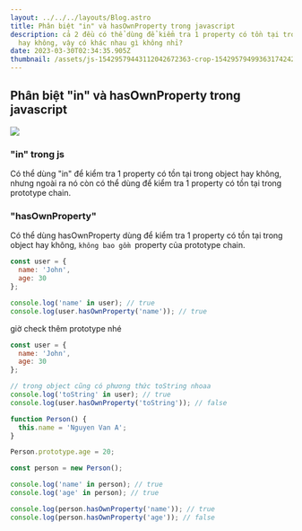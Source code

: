 ```yaml
---
layout: ../../../layouts/Blog.astro
title: Phân biệt "in" và hasOwnProperty trong javascript
description: cả 2 đều có thể dùng để kiểm tra 1 property có tồn tại trong object
  hay không, vậy có khác nhau gì không nhỉ?
date: 2023-03-30T02:34:35.905Z
thumbnail: /assets/js-15429579443112042672363-crop-1542957949936317424252.webp
---
```

## Phân biệt "in" và hasOwnProperty trong javascript

![](/assets/js-15429579443112042672363-crop-1542957949936317424252.webp)

### "in" trong js

Có thể dùng "in" để kiểm tra 1 property có tồn tại trong object hay không, nhưng ngoài ra nó còn có thể dùng để kiểm tra 1 property có tồn tại trong prototype chain.

### "hasOwnProperty"

Có thể dùng hasOwnProperty dùng để kiểm tra 1 property có tồn tại trong object hay không, `không bao gồm `property của prototype chain.

```javascript
const user = {
  name: 'John',
  age: 30
};

console.log('name' in user); // true
console.log(user.hasOwnProperty('name')); // true
```

giờ check thêm prototype nhé

```javascript
const user = {
  name: 'John',
  age: 30
};

// trong object cũng có phương thức toString nhoaa
console.log('toString' in user); // true
console.log(user.hasOwnProperty('toString')); // false
```

```javascript
function Person() {
  this.name = 'Nguyen Van A';
}

Person.prototype.age = 20;

const person = new Person();

console.log('name' in person); // true
console.log('age' in person); // true

console.log(person.hasOwnProperty('name')); // true
console.log(person.hasOwnProperty('age')); // false
```
